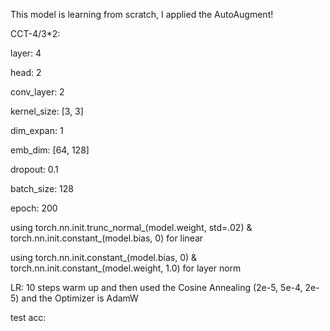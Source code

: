 This model is learning from scratch, I applied the AutoAugment!

CCT-4/3*2:

layer: 4

head: 2

conv_layer: 2

kernel_size: [3, 3]

dim_expan: 1

emb_dim: [64, 128]

dropout: 0.1

batch_size: 128

epoch: 200

using torch.nn.init.trunc_normal_(model.weight, std=.02) & torch.nn.init.constant_(model.bias, 0) for linear 

using torch.nn.init.constant_(model.bias, 0) & torch.nn.init.constant_(model.weight, 1.0) for layer norm

LR: 10 steps warm up and then used the Cosine Annealing (2e-5, 5e-4, 2e-5) and the Optimizer is AdamW

test acc: 

